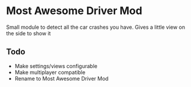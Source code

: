 # Most Awesome Driver Mod

Small module to detect all the car crashes you have.
Gives a little view on the side to show it

## Todo

- Make settings/views configurable
- Make multiplayer compatible
- Rename to Most Awesome Driver Mod
